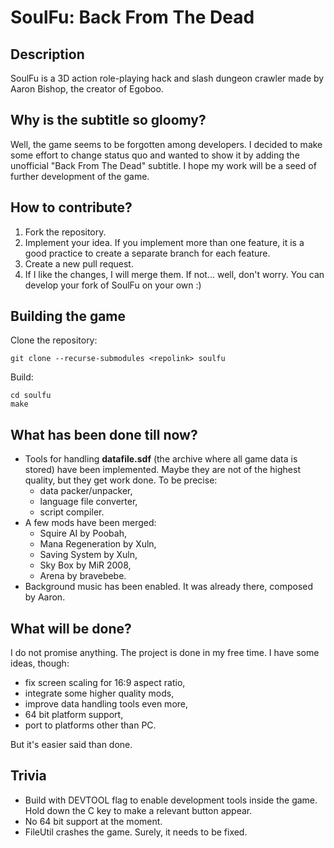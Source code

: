 # SoulFu: Back From The Dead

## Description
SoulFu is a 3D action role-playing hack and slash dungeon crawler made by Aaron Bishop, the creator of Egoboo.

## Why is the subtitle so gloomy?
Well, the game seems to be forgotten among developers. I decided to make some effort to change status quo and wanted to show it by adding the unofficial "Back From The Dead" subtitle. I hope my work will be a seed of further development of the game.

## How to contribute?
1. Fork the repository.
2. Implement your idea. If you implement more than one feature, it is a good practice to create a separate branch for each feature.
3. Create a new pull request.
4. If I like the changes, I will merge them. If not... well, don't worry. You can develop your fork of SoulFu on your own :)

## Building the game
Clone the repository:
```
git clone --recurse-submodules <repolink> soulfu
```
Build:
```
cd soulfu
make
```

## What has been done till now?
+ Tools for handling **datafile.sdf** (the archive where all game data is stored) have been implemented. Maybe they are not of the highest quality, but they get work done. To be precise:
  + data packer/unpacker,
  + language file converter,
  + script compiler.
+ A few mods have been merged:
  + Squire AI by Poobah,
  + Mana Regeneration by Xuln,
  + Saving System by Xuln,
  + Sky Box by MiR 2008,
  + Arena by bravebebe.
+ Background music has been enabled. It was already there, composed by Aaron.

## What will be done?
I do not promise anything. The project is done in my free time. I have some ideas, though:
+ fix screen scaling for 16:9 aspect ratio,
+ integrate some higher quality mods,
+ improve data handling tools even more,
+ 64 bit platform support,
+ port to platforms other than PC.

But it's easier said than done.

## Trivia
+ Build with DEVTOOL flag to enable development tools inside the game. Hold down the C key to make a relevant button appear.
+ No 64 bit support at the moment.
+ FileUtil crashes the game. Surely, it needs to be fixed.
